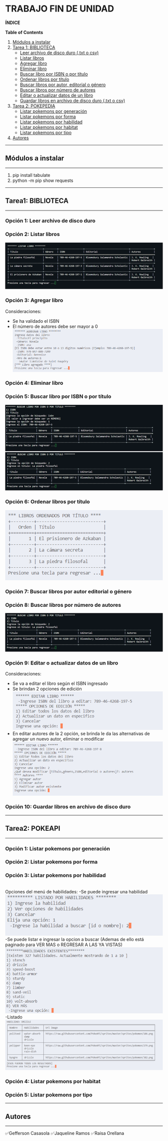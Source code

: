 # TRABAJO FIN DE UNIDAD

**ÍNDICE**

**Table of Contents**

1. [Módulos a instalar](#módulos-a-instalar)  
2. [Tarea 1: BIBLIOTECA](#tarea1-biblioteca)  
    - [Leer archivo de disco duro (.txt o csv)](#opción-1-leer-archivo-de-disco-duro)  
    - [Listar libros](#opción-2-listar-libros)  
    - [Agregar libro](#opción-3-agregar-libro)  
    - [Eliminar libro](#opción-4-eliminar-libro)  
    - [Buscar libro por ISBN o por título](#opción-5-buscar-libro-por-isbn-o-por-título)  
    - [Ordenar libros por título](#opción-6-ordenar-libros-por-título)
    - [Buscar libros por autor, editorial o género](#opción-7-buscar-libros-por-autor-editorial-o-género)
    - [Buscar libros por número de autores](#opción-8-buscar-libros-por-número-de-autores)
    - [Editar o actualizar datos de un libro](#opción-9-editar-o-actualizar-datos-de-un-libro)
    - [Guardar libros en archivo de disco duro (.txt o csv)](#opción-10-guardar-libros-en-archivo-de-disco-duro)
3. [Tarea 2: POKEPEDIA](#tarea2-biblioteca)  
    - [Listar pokemons por generación](#opción-1-listar-pokemons-por-generación)    
    - [Listar pokemons por forma](#opción-2-listar-pokemons-por-forma)    
    - [Listar pokemons por habilidad](#opción-3-listar-pokemons-por-habilidad)    
    - [Listar pokemons por habitat](#opción-4-listar-pokemons-por-habitat)       
    - [Listar pokemons por tipo](#opción-5-listar-pokemons-por-tipo) 
4. [Autores](#autores)
***
## Módulos a instalar
***
1. pip install tabulate
2. python -m pip show requests  
***
## Tarea1: BIBLIOTECA
***
### Opción 1: Leer archivo de disco duro
### Opción 2: Listar libros
![](./Assets/1.2.Listar-libros.png)
### Opción 3: Agregar libro
Consideraciones: 
- Se ha validado el ISBN
- El número de autores debe ser mayor a 0
![](./Assets/1.3.Agregar-Libro.png)
### Opción 4: Eliminar libro
### Opción 5: Buscar libro por ISBN o por título
![](./Assets/1.5.Buscar-libro-por-isbn.png)
![](./Assets/1.5.Buscar-libro-por-titulo.png)
### Opción 6: Ordenar libros por título
![](./Assets/1.6.OrdenarLibrosPorTitulo.png)
### Opción 7: Buscar libros por autor editorial o género
### Opción 8: Buscar libros por número de autores
![](./Assets/1.5.Buscar-libro-por-titulo.png)
### Opción 9: Editar o actualizar datos de un libro
Consideraciones: 
- Se va a editar el libro según el ISBN ingresado
- Se brindan 2 opciones de edición <br>
![](./Assets/1.9.EditarLibro1.png)
- En editar autores de la 2 opción, se brinda le da las alternativas de agregar un nuevo autor, eliminar o modificar
![](./Assets/1.9.EditarLibro2.png)
### Opción 10: Guardar libros en archivo de disco duro

***
## Tarea2: POKEAPI
***
### Opción 1: Listar pokemons por generación
### Opción 2: Listar pokemons por forma
### Opción 3: Listar pokemons por habilidad
<br> Opciones del menú de habilidades:
-Se puede ingresar una habilidad <br>
![](./Assets/2.3.ListadoHabilidades2.png)
<br>
-Se puede listar e ingresar la opcion a buscar (Ademas de ello está paginado para VER MAS o REGRESAR A LAS YA VISTAS) <br>
![](./Assets/2.3.ListadoHabilidades4..png)
<br>
-Listado <br>
![](./Assets/2.3.ListadoHabilidades3.png)
### Opción 4: Listar pokemons por habitat
### Opción 5: Listar pokemons por tipo


***
## Autores
***

✅Gefferson Casasola
✅Jaqueline Ramos
✅Raisa Orellana
